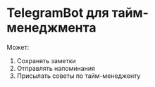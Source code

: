 # TelegramBot для тайм-менеджмента
Может:
1) Сохранять заметки
2) Отправлять напоминания
3) Присылать советы по тайм-менедженту
